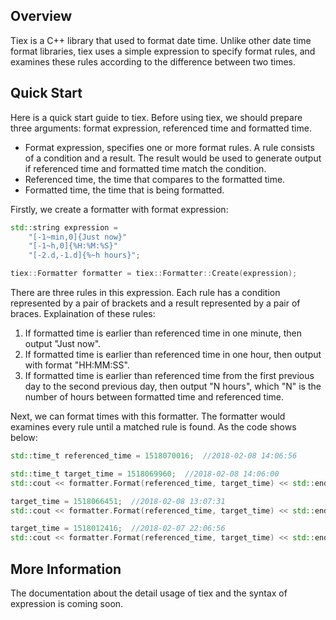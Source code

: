 ## Overview
Tiex is a C++ library that used to format date time. Unlike other date time format libraries, tiex uses a simple expression to specify format rules, and examines these rules according to the difference between two times.

## Quick Start
Here is a quick start guide to tiex. Before using tiex, we should prepare three arguments: format expression, referenced time and formatted time.

* Format expression, specifies one or more format rules. A rule consists of a condition and a result. The result would be used to generate output if referenced time and formatted time match the condition.
* Referenced time, the time that compares to the formatted time.
* Formatted time, the time that is being formatted.

Firstly, we create a formatter with format expression:
```cpp
std::string expression = 
    "[-1~min,0]{Just now}"
    "[-1~h,0]{%H:%M:%S}"
    "[-2.d,-1.d]{%~h hours}";

tiex::Formatter formatter = tiex::Formatter::Create(expression);
```

There are three rules in this expression. Each rule has a condition represented by a pair of brackets and a result represented by a pair of braces. Explaination of these rules:

1. If formatted time is earlier than referenced time in one minute, then output "Just now".
2. If formatted time is earlier than referenced time in one hour, then output with format "HH:MM:SS".
3. If formatted time is earlier than referenced time from the first previous day to the second previous day, then output "N hours", which "N" is the number of hours between formatted time and referenced time.

Next, we can format times with this formatter. The formatter would examines every rule until a matched rule is found. As the code shows below:
```cpp
std::time_t referenced_time = 1518070016;  //2018-02-08 14:06:56

std::time_t target_time = 1518069960;  //2018-02-08 14:06:00
std::cout << formatter.Format(referenced_time, target_time) << std::endl;  //Output: Just now

target_time = 1518066451;  //2018-02-08 13:07:31
std::cout << formatter.Format(referenced_time, target_time) << std::endl;  //Output: 13:07:31

target_time = 1518012416;  //2018-02-07 22:06:56
std::cout << formatter.Format(referenced_time, target_time) << std::endl;  //Output: 16 hours
```

## More Information
The documentation about the detail usage of tiex and the syntax of expression is coming soon.

